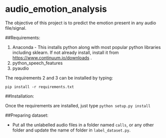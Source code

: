 # audio_emotion_analysis
The objective of this project is to predict the emotion present in any audio file/signal.

##Requirements:
1. Anaconda - This installs python along with most popular python libraries including sklearn. If not already install, install it from https://www.continuum.io/downloads . 
2. python_speech_features
3. pyaudio

The requirements 2 and 3 can be installed by typing:
```
pip install -r requirements.txt
```

##Installation:

Once the requirements are installed, just type
`python setup.py install`

##Preparing dataset:
- Put all the unlabelled audio files in a folder named `calls`, or any other folder and update the name of folder in `label_dataset.py`. 




